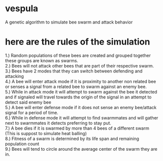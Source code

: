 # vespula
A genetic algorithm to simulate bee swarm and attack behavior


# here are the rules of the simulation

1.) Random populations of these bees are created and grouped together these groups are known as swarms. <br>
2.) Bees will not attack other bees that are part of their respective swarm. <br>
3.) Bees have 2 modes that they can switch between defending and attacking <br>
4.) A bee will enter attack mode if it is proximity to another non related bee or senses a signal from a related bee to swarm against an enemy bee.<br>
5.) While in attack mode it will attempt to swarm against the bee it detected and if signaled will travel towards the origin of the signal in an attempt to detect said enemy bee <br>
5.) A bee will enter defense mode if it does not sense an enemy bee/attack signal for a period of time. <br>
6.) While in defense mode it will attempt to find swarmmates and will gather next to swarmmates it detects preferring to stay put. <br>
7.) A bee dies if it is swarmed by more than 4 bees of a different swarm (This is suppost to simulate heat balling) <br>
8.) Fitness of a swarm is determined by its life span and remaining population count <br>
9.) Bees will tend to circle around the average center of the swarm they are in. <br>

